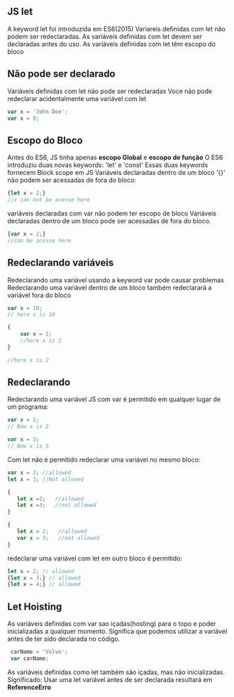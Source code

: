 ## JS let
A keyword let foi introduzida em ES6(2015)
Variareis definidas com let não podem ser redeclaradas.
As variáveis definidas com let devem ser declaradas antes do uso.
As variáveis definidas com let têm escopo do bloco

## Não pode ser declarado

Variáveis definidas com let não pode ser redeclaradas
Voce não pode redeclarar acidentalmente uma variável com let

~~~ javascript
var x = 'John Doe';
var x = 0;
~~~

## Escopo do Bloco
Antes do ES6, JS tinha apenas **escopo Global** e **escopo de função**
O ES6 introduziu duas novas keywords: 'let' e 'const'
Essas duas keywords fornecem Block  scope em JS
Variáveis declaradas dentro de um bloco '{}' não podem ser acessadas de fora do bloco:

~~~ javascript
{let x = 2;}
//x can not be acesse here
~~~
variáveis declaradas com var não podem ter escopo de bloco
Variáveis declaradas dentro de um bloco pode ser acessadas de fora do bloco.

~~~ javascript
{var x = 2;}
//can be acesse here
~~~

## Redeclarando variáveis

Redeclarando uma variável usando a keyword var pode causar problemas
Redeclarando uma variável dentro de um bloco também redeclarará a variável fora do bloco

~~~ javascript
var x = 10;
// here x is 10

{
    var x = 2;
    //here x is 2
}

//here x is 2
~~~

## Redeclarando

Redeclarando uma variável JS com var é permitido em qualquer lugar de um programa:

~~~ javascript
var x = 2;
// Now x is 2

var x = 3;
// Now x is 3
~~~
 Com let não é permitido redeclarar uma variável no mesmo bloco:

 ~~~ javascript
 var x = 2; //allowed
 let x = 3; //Not allowed

 {
    let x =2;   //allowed
    let x =3;   //not allowed
 }

 {
    let x = 2;   //allowed
    var x = 3;   //not allowed
}
 ~~~

 redeclarar uma variável com let em outro bloco é permitido:
 ~~~ javascript
 let x = 2; // allowed
 {let x = 3;} // allowed
 {let x = 4;} // allowed
 ~~~ 

 ## Let Hoisting
 As variáveis definidas com var sao içadas(hosting) para o topo e poder inicializadas a qualquer momento.
 Significa que podemos utilizar a variável antes de ter sido declarada no código.

~~~ javascript
 carName = 'Volvo';
 var carName;
~~~
As variáveis definidas como let também são içadas, mas não inicializadas. Significado: Usar uma let variável
antes de ser declarada resultará em **ReferenceErro**
